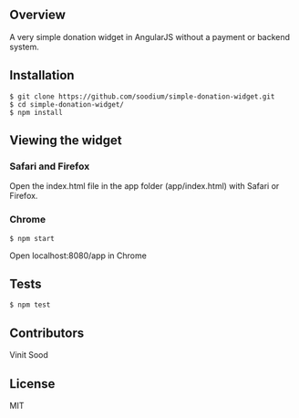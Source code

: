 ## Overview

A very simple donation widget in AngularJS without a payment or backend system.

## Installation
```
$ git clone https://github.com/soodium/simple-donation-widget.git
$ cd simple-donation-widget/
$ npm install
```

## Viewing the widget

### Safari and Firefox

Open the index.html file in the app folder (app/index.html) with Safari or Firefox.

### Chrome

```
$ npm start
```

Open localhost:8080/app in Chrome

## Tests

```
$ npm test
```

## Contributors

Vinit Sood

## License

MIT
